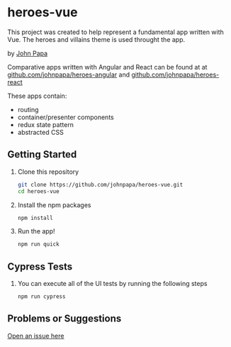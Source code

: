 # heroes-vue

This project was created to help represent a fundamental app written with Vue. The heroes and villains theme is used throught the app.

by [John Papa](http://twitter.com/john_papa)

Comparative apps written with Angular and React can be found at at [github.com/johnpapa/heroes-angular](https://github.com/johnpapa/heroes-angular) and [github.com/johnpapa/heroes-react](https://github.com/johnpapa/heroes-react)

These apps contain:

- routing
- container/presenter components
- redux state pattern
- abstracted CSS

## Getting Started

1. Clone this repository

   ```bash
   git clone https://github.com/johnpapa/heroes-vue.git
   cd heroes-vue
   ```

1. Install the npm packages

   ```bash
   npm install
   ```

1. Run the app!

   ```bash
   npm run quick
   ```

## Cypress Tests

1. You can execute all of the UI tests by running the following steps

   ```bash
   npm run cypress
   ```

## Problems or Suggestions

[Open an issue here](https://github.com/johnpapa/heroes-vue/issues)
